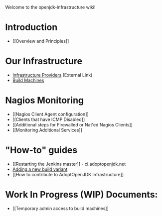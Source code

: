 Welcome to the openjdk-infrastructure wiki!

# Introduction
* [[Overview and Principles]]

# Our Infrastructure

* [Infrastructure Providers](https://adoptopenjdk.net/sponsors.html) (External Link)
* [Build Machines](https://github.com/AdoptOpenJDK/openjdk-infrastructure/blob/master/docs/adoptopenjdk.pdf)

# Nagios Monitoring

* [[Nagios Client Agent configuration]]
* [[Clients that have ICMP Disabled]]
* [[Additional steps for Firewalled or Nat'ed Nagios Clients]]
* [[Monitoring Additional Services]]

# "How-to" guides

* [[Restarting the Jenkins master]] - ci.adoptopenjdk.net
* [Adding a new build variant](https://github.com/AdoptOpenJDK/TSC/wiki/Adding-a-new-build-variant)
* [[How to contribute to AdoptOpenJDK Infrastructure]]

# Work In Progress (WIP) Documents:

* [[Temporary admin access to build machines]]

